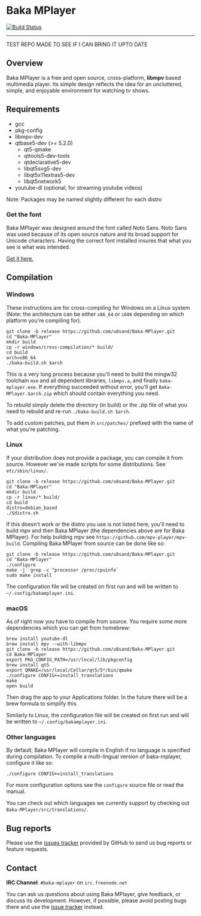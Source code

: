 # Baka MPlayer

[![Build Status](https://travis-ci.org/u8sand/Baka-MPlayer.svg?branch=master)](https://travis-ci.org/u8sand/Baka-MPlayer)

--------------

TEST REPO MADE TO SEE IF I CAN BRING IT UPTO DATE


## Overview

Baka MPlayer is a free and open source, cross-platform, **libmpv** based multimedia player.
Its simple design reflects the idea for an uncluttered, simple, and enjoyable environment for watching tv shows.


## Requirements

* gcc
* pkg-config
* libmpv-dev
* qtbase5-dev (>= 5.2.0)
  * qt5-qmake
  * qttools5-dev-tools
  * qtdeclarative5-dev
  * libqt5svg5-dev
  * libqt5x11extras5-dev
  * libqt5network5
* youtube-dl (optional, for streaming youtube videos)

Note: Packages may be named slightly different for each distro

### Get the font

Baka MPlayer was designed around the font called Noto Sans. Noto Sans was used because of its open source nature and its broad support for Unicode characters. Having the correct font installed insures that what you see is what was intended.

[Get it here.](https://www.google.com/get/noto/#sans-lgc)


## Compilation

### Windows

These instructions are for cross-compiling for Windows on a Linux system (Note: the architecture can be either `x86_64` or `i686` depending on which platform you're compiling for).
```
git clone -b release https://github.com/u8sand/Baka-MPlayer.git
cd "Baka-MPlayer"
mkdir build
cp -r windows/cross-compilation/* build/
cd build
arch=x86_64
./baka-build.sh $arch
```
This is a very long process because you'll need to build the mingw32 toolchain `mxe` and all dependent libraries, `libmpv.a`, and finally `baka-mplayer.exe`. If everything succeeded without error, you'll get `Baka-MPlayer.$arch.zip` which should contain everything you need.

To rebuild simply delete the directory (in build) or the .zip file of what you need to rebuild and re-run `./baka-build.sh $arch`.

To add custom patches, put them in `src/patches/` prefixed with the name of what you're patching.

### Linux

If your distribution does not provide a package, you can compile it from source.
However we've made scripts for some distributions. See `etc/sbin/linux/`.
```
git clone -b release https://github.com/u8sand/Baka-MPlayer.git
cd "Baka-MPlayer"
mkdir build
cp -r linux/* build/
cd build
distro=debian_based
./$distro.sh
```
If this doesn't work or the distro you use is not listed here, you'll need to build mpv and then Baka MPlayer (the dependencies above are for Baka MPlayer). For help building mpv see `https://github.com/mpv-player/mpv-build`. Compiling Baka MPlayer from source can be done like so:
```
git clone -b release https://github.com/u8sand/Baka-MPlayer.git
cd "Baka-MPlayer"
./configure
make -j `grep -c ^processor /proc/cpuinfo`
sudo make install
```
The configuration file will be created on first run and will be written to `~/.config/bakamplayer.ini`.

### macOS

As of right now you have to compile from source.
You require some more dependencies which you can get from homebrew:
```
brew install youtube-dl
brew install mpv --with-libmpv
git clone -b release https://github.com/u8sand/Baka-MPlayer.git
cd Baka-MPlayer
export PKG_CONFIG_PATH=/usr/local/lib/pkgconfig
brew install qt5
export QMAKE=/usr/local/Cellar/qt5/5*/bin/qmake
./configure CONFIG+=install_translations
make
open build
```
Then drag the app to your Applications folder.
In the future there will be a brew formula to simplify this.

Similarly to Linux, the configuration file will be created on first run and will be written to `~/.config/bakamplayer.ini`.

### Other languages

By default, Baka MPlayer will compile in English if no language is specified during compilation. To compile a multi-lingual version of baka-mplayer, configure it like so:

    ./configure CONFIG+=install_translations

For more configuration options see the `configure` source file or read the manual.

You can check out which languages we currently support by checking out `Baka-MPlayer/src/translations/`.


## Bug reports

Please use the [issues tracker](https://github.com/u8sand/Baka-MPlayer/issues) provided by GitHub to send us bug reports or feature requests.


## Contact

**IRC Channel**: `#baka-mplayer` on `irc.freenode.net`

You can ask us questions about using Baka MPlayer, give feedback, or discuss its development.
However, if possible, please avoid posting bugs there and use the [issue tracker](https://github.com/u8sand/Baka-MPlayer/issues) instead.
